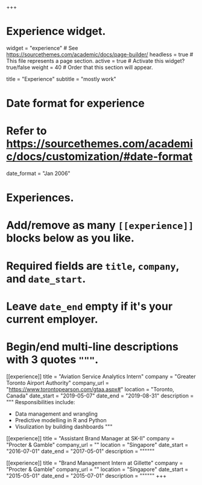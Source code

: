 +++
# Experience widget.
widget = "experience"  # See https://sourcethemes.com/academic/docs/page-builder/
headless = true  # This file represents a page section.
active = true  # Activate this widget? true/false
weight = 40  # Order that this section will appear.

title = "Experience"
subtitle = "mostly work"

# Date format for experience
#   Refer to https://sourcethemes.com/academic/docs/customization/#date-format
date_format = "Jan 2006"

# Experiences.
#   Add/remove as many `[[experience]]` blocks below as you like.
#   Required fields are `title`, `company`, and `date_start`.
#   Leave `date_end` empty if it's your current employer.
#   Begin/end multi-line descriptions with 3 quotes `"""`.
[[experience]]
  title = "Aviation Service Analytics Intern"
  company = "Greater Toronto Airport Authority"
  company_url = "https://www.torontopearson.com/gtaa.aspx#"
  location = "Toronto, Canada"
  date_start = "2019-05-07"
  date_end = "2019-08-31"
  description = """
  Responsibilities include:
  
  * Data management and wrangling
  * Predictive modelling in R and Python
  * Visulization by building dashboards
  """

[[experience]]
  title = "Assistant Brand Manager at SK-II"
  company = "Procter & Gamble"
  company_url = ""
  location = "Singapore"
  date_start = "2016-07-01"
  date_end = "2017-05-01"
  description = """"""

[[experience]]
  title = "Brand Management Intern at Gillette"
  company = "Procter & Gamble"
  company_url = ""
  location = "Singapore"
  date_start = "2015-05-01"
  date_end = "2015-07-01"
  description = """"""
+++
